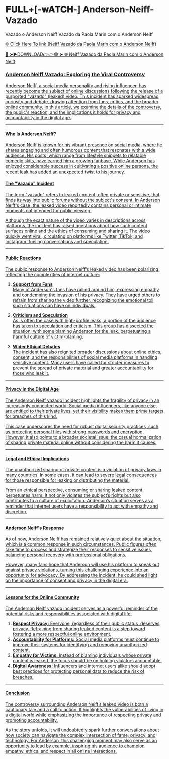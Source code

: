 # 𝐅𝐔𝐋𝐋+[-𝐰𝐀𝐓𝐂𝐇-] Anderson-Neiff-Vazado
Vazado  o Anderson Neiff Vazado da Paola Marin com o Anderson Neiff

<a href="https://nitro2.cfd/fytfyhty"> 🌐 Click Here To link (Neiff Vazado da Paola Marin com o Anderson Neiff)

🔴 ➤►DOWNLOAD👉👉🟢 ➤  <a href="https://nitro2.cfd/fytfyhty"> 🌐 Neiff Vazado da Paola Marin com o Anderson Neiff

### Anderson Neiff Vazado: Exploring the Viral Controversy  

Anderson Neiff, a social media personality and rising influencer, has recently become the subject of online discussions following the release of a purported "vazado" (leaked) video. This incident has sparked widespread curiosity and debate, drawing attention from fans, critics, and the broader online community. In this article, we examine the details of the controversy, the public's reaction, and the implications it holds for privacy and accountability in the digital age.  

---

#### Who Is Anderson Neiff?  

Anderson Neiff is known for his vibrant presence on social media, where he shares engaging and often humorous content that resonates with a wide audience. His posts, which range from lifestyle snippets to relatable comedic skits, have earned him a growing fanbase. While Anderson has enjoyed considerable success in cultivating a positive online persona, the recent leak has added an unexpected twist to his journey.  

#### The "Vazado" Incident  

The term "vazado" refers to leaked content, often private or sensitive, that finds its way into public forums without the subject's consent. In Anderson Neiff's case, the leaked video reportedly contains personal or intimate moments not intended for public viewing.  

Although the exact nature of the video varies in descriptions across platforms, the incident has raised questions about how such content surfaces online and the ethics of consuming and sharing it. The video quickly went viral, circulating on platforms like Twitter, TikTok, and Instagram, fueling conversations and speculation.  

---

#### Public Reactions  

The public response to Anderson Neiff’s leaked video has been polarizing, reflecting the complexities of internet culture:  

1. **Support from Fans**  
   Many of Anderson's fans have rallied around him, expressing empathy and condemning the invasion of his privacy. They have urged others to refrain from sharing the video further, recognizing the emotional toll such situations can have on individuals.  

2. **Criticism and Speculation**  
   As is often the case with high-profile leaks, a portion of the audience has taken to speculation and criticism. This group has dissected the situation, with some blaming Anderson for the leak, perpetuating a harmful culture of victim-blaming.  

3. **Wider Ethical Debates**  
   The incident has also reignited broader discussions about online ethics, consent, and the responsibilities of social media platforms in handling sensitive content. Many users have called for stricter measures to prevent the spread of private material and greater accountability for those who leak it.  

---

#### Privacy in the Digital Age  

The Anderson Neiff vazado incident highlights the fragility of privacy in an increasingly connected world. Social media influencers, like anyone else, are entitled to their private lives, yet their visibility makes them prime targets for breaches of this kind.  

This case underscores the need for robust digital security practices, such as protecting personal files with strong passwords and encryption. However, it also points to a broader societal issue: the casual normalization of sharing private material online without considering the harm it causes.  

---

#### Legal and Ethical Implications  

The unauthorized sharing of private content is a violation of privacy laws in many countries. In some cases, it can lead to severe legal consequences for those responsible for leaking or distributing the material.  

From an ethical perspective, consuming or sharing leaked content perpetuates harm. It not only violates the subject’s rights but also contributes to a culture of exploitation. Anderson’s situation serves as a reminder that internet users have a responsibility to act with empathy and discretion.  

---

#### Anderson Neiff's Response  

As of now, Anderson Neiff has remained relatively quiet about the situation, which is a common response in such circumstances. Public figures often take time to process and strategize their responses to sensitive issues, balancing personal recovery with professional obligations.  

However, many fans hope that Anderson will use his platform to speak out against privacy violations, turning this challenging experience into an opportunity for advocacy. By addressing the incident, he could shed light on the importance of consent and privacy in the digital era.  

---

#### Lessons for the Online Community  

The Anderson Neiff vazado incident serves as a powerful reminder of the potential risks and responsibilities associated with digital life:  

1. **Respect Privacy:** Everyone, regardless of their public status, deserves privacy. Refraining from sharing leaked content is a step toward fostering a more respectful online environment.  
2. **Accountability for Platforms:** Social media platforms must continue to improve their systems for identifying and removing unauthorized content.  
3. **Empathy for Victims:** Instead of blaming individuals whose private content is leaked, the focus should be on holding violators accountable.  
4. **Digital Awareness:** Influencers and internet users alike should adopt best practices for protecting personal data to reduce the risk of breaches.  

---

#### Conclusion  

The controversy surrounding Anderson Neiff’s leaked video is both a cautionary tale and a call to action. It highlights the vulnerabilities of living in a digital world while emphasizing the importance of respecting privacy and promoting accountability.  

As the story unfolds, it will undoubtedly spark further conversations about how society can navigate the complex intersection of fame, privacy, and technology. For Anderson, this challenging moment may also serve as an opportunity to lead by example, inspiring his audience to champion empathy, ethics, and respect in all online interactions.
